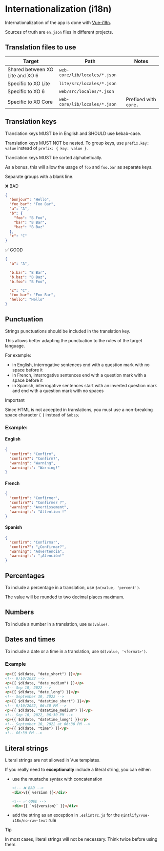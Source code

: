 # Internationalization (i18n)

Internationalization of the app is done with [Vue-i18n](https://vue-i18n.intlify.dev/).

Sources of truth are `en.json` files in different projects.

## Translation files to use

| Target                          | Path                          | Notes                 |
| ------------------------------- | ----------------------------- | --------------------- |
| Shared between XO Lite and XO 6 | `web-core/lib/locales/*.json` |                       |
| Specific to XO Lite             | `lite/src/locales/*.json`     |                       |
| Specific to XO 6                | `web/src/locales/*.json`      |                       |
| Specific to XO Core             | `web-core/lib/locales/*.json` | Prefixed with `core.` |

## Translation keys

Translation keys MUST be in English and SHOULD use kebab-case.

Translation keys MUST NOT be nested. To group keys, use `prefix.key: value` instead of `prefix: { key: value }`.

Translation keys MUST be sorted alphabetically.

As a bonus, this will allow the usage of `foo` and `foo.bar` as separate keys.

Separate groups with a blank line.

❌ BAD

```json
{
  "bonjour": "Hello",
  "foo_bar": "Foo Bar",
  "a": "A",
  "b": {
    "foo": "B Foo",
    "bar": "B Bar",
    "baz": "B Baz"
  },
  "c": "C"
}
```

✅ GOOD

```json
{
  "a": "A",

  "b.bar": "B Bar",
  "b.baz": "B Baz",
  "b.foo": "B Foo",

  "c": "C",
  "foo-bar": "Foo Bar",
  "hello": "Hello"
}
```

## Punctuation

Strings punctuations should be included in the translation key.

This allows better adapting the punctuation to the rules of the target language.

For example:

- in English, interrogative sentences end with a question mark with no space before it
- in French, interrogative sentences end with a question mark with a space before it
- in Spanish, interrogative sentences start with an inverted question mark and end with a question mark with no spaces

> [!IMPORTANT]
> Since HTML is not accepted in translations, you must use a non-breaking space character (` `) instead of `&nbsp;`

### Example:

#### English

```json
{
  "confirm": "Confirm",
  "confirm?": "Confirm?",
  "warning": "Warning",
  "warning!:": "Warning!"
}
```

#### French

```json
{
  "confirm": "Confirmer",
  "confirm?": "Confirmer ?",
  "warning": "Avertissement",
  "warning!:": "Attention !"
}
```

#### Spanish

```json
{
  "confirm": "Confirmar",
  "confirm?": "¿Confirmar?",
  "warning": "Advertencia",
  "warning!:": "¡Atención!"
}
```

## Percentages

To include a percentage in a translation, use `$n(value, 'percent')`.

The value will be rounded to two decimal places maximum.

## Numbers

To include a number in a translation, use `$n(value)`.

## Dates and times

To include a date or a time in a translation, use `$d(value, '<format>')`.

### Example

```html
<p>{{ $d(date, "date_short") }}</p>
<!-- 9/10/2022 -->
<p>{{ $d(date, "date_medium") }}</p>
<!-- Sep 10, 2022 -->
<p>{{ $d(date, "date_long") }}</p>
<!-- September 10, 2022 -->
<p>{{ $d(date, "datetime_short") }}</p>
<!-- 9/10/2022, 06:30 PM -->
<p>{{ $d(date, "datetime_medium") }}</p>
<!-- Sep 10, 2022, 06:30 PM -->
<p>{{ $d(date, "datetime_long") }}</p>
<!-- September 10, 2022 at 06:30 PM -->
<p>{{ $d(date, "time") }}</p>
<!-- 06:30 PM -->
```

## Literal strings

Literal strings are not allowed in Vue templates.

If you really need to **exceptionally** include a literal string, you can either:

- use the mustache syntax with concatenation

  ```html
  <!-- ❌ BAD -->
  <div>v{{ version }}</div>

  <!-- ✅ GOOD -->
  <div>{{ `v${version}` }}</div>
  ```

- add the string as an exception in `.eslintrc.js` for the `@intlify/vue-i18n/no-raw-text` rule

> [!TIP]
> In most cases, literal strings will not be necessary. Think twice before using them.
